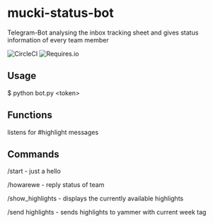 mucki-status-bot
================
Telegram-Bot analysing the inbox tracking sheet and gives status information of every team member

![CircleCI](https://img.shields.io/circleci/build/github/dachrisch/mucki-status-bot.svg)
![Requires.io](https://img.shields.io/requires/github/dachrisch/mucki-status-bot.svg)

## Usage

$ python bot.py \<token\>

## Functions

listens for #highlight messages

## Commands

/start          - just a hello

/howarewe       - reply status of team

/show_highlights - displays the currently available highlights

/send highlights - sends highlights to yammer with current week tag
